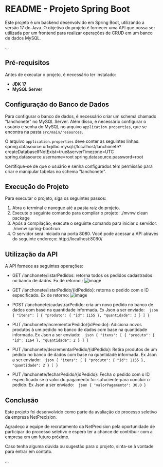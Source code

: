 # README - Projeto Spring Boot

Este projeto é um backend desenvolvido em Spring Boot, utilizando a versão 17 do Java. O objetivo do projeto é fornecer uma API que possa ser utilizada por um frontend para realizar operações de CRUD em um banco de dados MySQL.

...

## Pré-requisitos

Antes de executar o projeto, é necessário ter instalado:

- **JDK 17**
- **MySQL Server**

## Configuração do Banco de Dados

Para configurar o banco de dados, é necessário criar um schema chamado "lanchonete" no MySQL Server. Além disso, é necessário configurar o usuário e senha do MySQL no arquivo `application.properties`, que se encontra na pasta `src/main/resources`.

O arquivo `application.properties` deve conter as seguintes linhas:
spring.datasource.url=jdbc:mysql://localhost/lanchonete?createDatabaseIfNotExist=true&serverTimezone=UTC
spring.datasource.username=root
spring.datasource.password=root

Certifique-se de que o usuário e senha configurados têm permissão para criar e manipular tabelas no schema "lanchonete".

## Execução do Projeto

Para executar o projeto, siga os seguintes passos:

1. Abra o terminal e navegue até a pasta raiz do projeto.
2. Execute o seguinte comando para compilar o projeto: ./mvnw clean package
3. Após a compilação, execute o seguinte comando para iniciar o servidor: ./mvnw spring-boot:run
4. O servidor será iniciado na porta 8080. Você pode acessar a API através do seguinte endereço: http://localhost:8080/

## Utilização da API

A API fornece as seguintes operações:

- GET /lanchonete/listarPedidos: retorna todos os pedidos cadastrados no banco de dados.
  Ex de retorno :
![image](https://user-images.githubusercontent.com/34627524/234413619-6f3b0050-09f8-487f-b08f-151f017b7781.png)

- GET /lanchonete/listarPedido/{idPedido}: retorna o pedido com o ID especificado.
  Ex de retorno:
![image](https://user-images.githubusercontent.com/34627524/234413378-b1bde421-f1ad-4226-9cae-f5d98b9ced37.png)


- POST /lanchonete/cadastrarPedido: cria um novo pedido no banco de dados com base na quantidade informada.
  Ex Json a ser enviado:
` ` `json
{
  "itens": [
    {
        "produto": {
            "id": 1155
        },
        "quantidade": 3
    }
  ]
}
` ` `

- PUT /lanchonete/incrementarPedido/{idPedido}: Adiciona novos produtos à um pedido no banco de dados com base na quantidade informada.
  Ex Json a ser enviado:
` ` `json
{
  "itens": [
    {
      "produto": {
        "id": 1164
      },
      "quantidade": 2
    }
  ]
}
` ` `

- PUT /lanchonete/decrementarPedido/{idPedido}: Retira produtos de um pedido no banco de dados com base na quantidade informada.
  Ex Json a ser enviado:
` ` `json
{
  "itens": [
    {
      "produto": {
        "id": 1155
      },
      "quantidade": 2
    }
  ]
}
` ` `

- PUT /lanchonete/fecharPedido/{idPedido}: Fecha o pedido com o ID especificado se o valor do pagamento for sufuciente para concluir o pedido.
  Ex Json a ser enviado:
` ` `json
{
    "valorPagamento": 30.0
}
` ` `

## Conclusão

Este projeto foi desenvolvido como parte da avaliação do processo seletivo da empresa NetPrecision.

Agradeço à equipe de recrutamento da NetPrecision pela oportunidade de participar do processo seletivo e espero ter a chance de contribuir com a empresa em um futuro próximo.

Caso tenha alguma dúvida ou sugestão para o projeto, sinta-se à vontade para entrar em contato.

...









